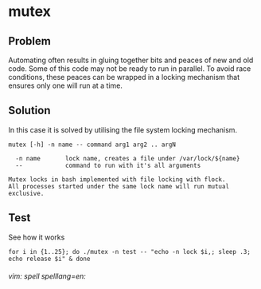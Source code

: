 # mutex

## Problem

Automating often results in gluing together bits and peaces of new and old code. Some of this code may not be ready to run in parallel. To avoid race conditions, these peaces can be wrapped in a locking mechanism that ensures only one will run at a time.

## Solution

In this case it is solved by utilising the file system locking mechanism.

    mutex [-h] -n name -- command arg1 arg2 .. argN

      -n name       lock name, creates a file under /var/lock/${name}
      --            command to run with it's all arguments

    Mutex locks in bash implemented with file locking with flock.
    All processes started under the same lock name will run mutual exclusive.

## Test

See how it works

    for i in {1..25}; do ./mutex -n test -- "echo -n lock $i,; sleep .3; echo release $i" & done

###### vim: spell spelllang=en:
